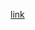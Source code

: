 
[link](https://github.com/monabil/Udacity-DAND-Term2/blob/master/Explore%20and%20Summarize%20Data/Red_Wine_Quality_Final.html)
